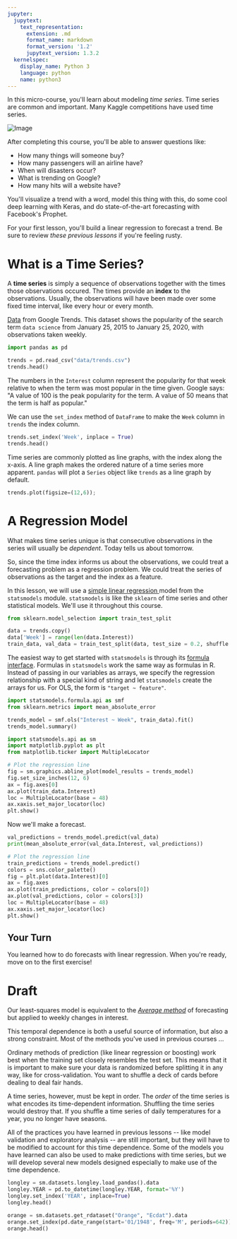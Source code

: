 ```yaml
---
jupyter:
  jupytext:
    text_representation:
      extension: .md
      format_name: markdown
      format_version: '1.2'
      jupytext_version: 1.3.2
  kernelspec:
    display_name: Python 3
    language: python
    name: python3
---
```


In this micro-course, you'll learn about modeling *time series*. Time series are common and important. Many Kaggle competitions have used time series.

![Image](https://image)

After completing this course, you'll be able to answer questions like:
- How many things will someone buy?
- How many passengers will an airline have?
- When will disasters occur?
- What is trending on Google?
- How many hits will a website have?

You'll visualize a trend with a word, model this thing with this, do some cool deep learning with Keras, and do state-of-the-art forecasting with Facebook's Prophet.

For your first lesson, you'll build a linear regression to forecast a trend. Be sure to review *these previous lessons* if you're feeling rusty.


# What is a Time Series? #

A **time series** is simply a sequence of observations together with the times those observations occured. The times provide an **index** to the observations. Usually, the observations will have been made over some fixed time interval, like every hour or every month.

[Data](https://trends.google.com/trends/explore?date=2015-01-25%202020-01-25&geo=US&q=data%20science) from Google Trends. This dataset shows the popularity of the search term `data science` from January 25, 2015 to January 25, 2020, with observations taken weekly.

```python
import pandas as pd

trends = pd.read_csv("data/trends.csv")
trends.head()
```

The numbers in the `Interest` column represent the popularity for that week relative to when the term was most popular in the time given. Google says: "A value of 100 is the peak popularity for the term. A value of 50 means that the term is half as popular."

We can use the `set_index` method of `DataFrame` to make the `Week` column in `trends` the index column.

```python
trends.set_index('Week', inplace = True)
trends.head()
```

Time series are commonly plotted as line graphs, with the index along the x-axis. A line graph makes the ordered nature of a time series more apparent. `pandas` will plot a `Series` object like `trends` as a line graph by default.

```python
trends.plot(figsize=(12,6));
```

# A Regression Model #

What makes time series unique is that consecutive observations in the series will usually be *dependent*. Today tells us about tomorrow.

So, since the time index informs us about the observations, we could treat a forecasting problem as a regression problem. We could treat the series of observations as the target and the index as a feature.

In this lesson, we will use a [simple linear regression ](https://en.wikipedia.org/wiki/Simple_linear_regression) model from the `statsmodels` module. `statsmodels` is like the `sklearn` of time series and other statistical models. We'll use it throughout this course.


```python
from sklearn.model_selection import train_test_split

data = trends.copy()
data['Week'] = range(len(data.Interest))
train_data, val_data = train_test_split(data, test_size = 0.2, shuffle = False)
```

The easiest way to get started with `statsmodels` is through its [formula interface](https://www.statsmodels.org/stable/example_formulas.html). Formulas in `statsmodels` work the same way as formulas in R. Instead of passing in our variables as arrays, we specify the regression relationship with a special kind of string and let `statsmodels` create the arrays for us. For OLS, the form is `"target ~ feature"`.

```python
import statsmodels.formula.api as smf
from sklearn.metrics import mean_absolute_error

trends_model = smf.ols("Interest ~ Week", train_data).fit()
trends_model.summary()
```

```python
import statsmodels.api as sm
import matplotlib.pyplot as plt
from matplotlib.ticker import MultipleLocator

# Plot the regression line
fig = sm.graphics.abline_plot(model_results = trends_model)
fig.set_size_inches(12, 6)
ax = fig.axes[0]
ax.plot(train_data.Interest)
loc = MultipleLocator(base = 48)
ax.xaxis.set_major_locator(loc)
plt.show()
```

Now we'll make a forecast.

```python
val_predictions = trends_model.predict(val_data)
print(mean_absolute_error(val_data.Interest, val_predictions))
```


```python
# Plot the regression line
train_predictions = trends_model.predict()
colors = sns.color_palette()
fig = plt.plot(data.Interest)[0]
ax = fig.axes
ax.plot(train_predictions, color = colors[0])
ax.plot(val_predictions, color = colors[3])
loc = MultipleLocator(base = 48)
ax.xaxis.set_major_locator(loc)
plt.show()
```

## Your Turn ##

You learned how to do forecasts with linear regression. When you're ready, move on to the first exercise!

# Draft

Our least-squares model is equivalent to the *[Average method](https://otexts.com/fpp2/simple-methods.html)* of forecasting but applied to weekly changes in interest.


This temporal dependence is both a useful source of information, but also a strong constraint. Most of the methods you've used in previous courses ...


Ordinary methods of prediction (like linear regression or boosting) work best when the training set closely resembles the test set. This means that it is important to make sure your data is randomized before splitting it in any way, like for cross-validation. You want to shuffle a deck of cards before dealing to deal fair hands.

A time series, however, must be kept in order. The *order* of the time series is what encodes its time-dependent information. Shuffling the time series would destroy that. If you shuffle a time series of daily temperatures for a year, you no longer have seasons.

All of the practices you have learned in previous lessons -- like model validation and exploratory analysis -- are still important, but they will have to be modified to account for this time dependence. Some of the models you have learned can also be used to make predictions with time series, but we will develop several new models designed especially to make use of the time dependence.


```python
longley = sm.datasets.longley.load_pandas().data
longley.YEAR = pd.to_datetime(longley.YEAR, format='%Y')
longley.set_index('YEAR', inplace=True)
longley.head()
```

```python
orange = sm.datasets.get_rdataset("Orange", "Ecdat").data
orange.set_index(pd.date_range(start='01/1948', freq='M', periods=642))
orange.head()
```
